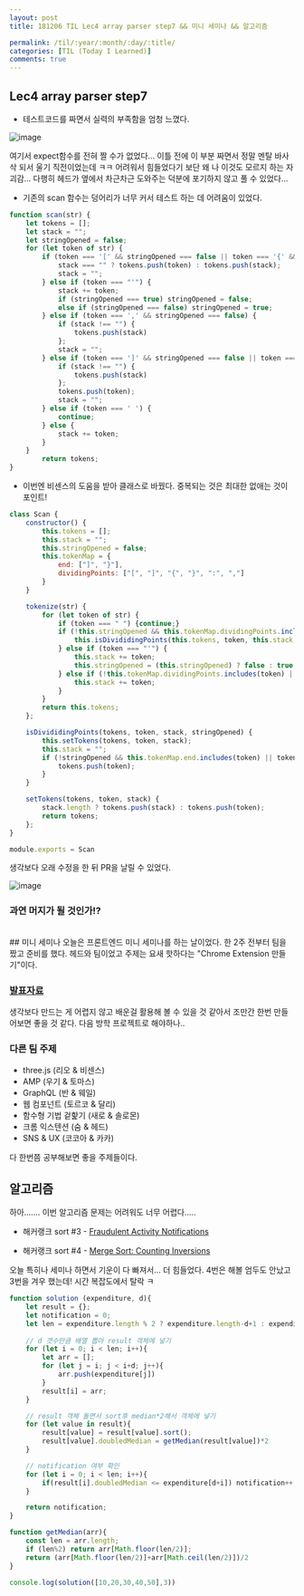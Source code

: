 ```yaml
---
layout: post
title: 181206 TIL Lec4 array parser step7 && 미니 세미나 && 알고리즘

permalink: /til/:year/:month/:day/:title/
categories: [TIL (Today I Learned)]
comments: true
---
```


## Lec4 array parser step7
- 테스트코드를 짜면서 실력의 부족함을 엄청 느꼈다. 

![image](https://user-images.githubusercontent.com/40848630/49621326-1db6c600-fa08-11e8-9d11-e1daaf8196f4.png)

여기서 expect함수를 전혀 짤 수가 없었다... 이틀 전에 이 부분 짜면서 정말 멘탈 바사삭 되서 울기 직전이었는데 ㅋㅋ 어려워서 힘들었다기 보단 왜 나 이것도 모르지 하는 자괴감...
다행히 헤드가 옆에서 차근차근 도와주는 덕분에 포기하지 않고 풀 수 있었다... 

- 기존의 scan 함수는 덩어리가 너무 커서 테스트 하는 데 어려움이 있었다. 

```javascript
function scan(str) {
    let tokens = [];
    let stack = "";
    let stringOpened = false;
    for (let token of str) {
        if (token === '[' && stringOpened === false || token === '{' && stringOpened === false) {
            stack === "" ? tokens.push(token) : tokens.push(stack);
            stack = "";
        } else if (token === "'") {
            stack += token;
            if (stringOpened === true) stringOpened = false;
            else if (stringOpened === false) stringOpened = true;
        } else if (token === ',' && stringOpened === false) {
            if (stack !== "") {
                tokens.push(stack)
            };
            stack = "";
        } else if (token === ']' && stringOpened === false || token === '}' && stringOpened === false || token === ':') {
            if (stack !== "") {
                tokens.push(stack)
            };
            tokens.push(token);
            stack = "";
        } else if (token === ' ') {
            continue;
        } else {
            stack += token;
        }
    }
        return tokens;
}
```

- 이번엔 비센스의 도움을 받아 클래스로 바꿨다. 중복되는 것은 최대한 없애는 것이 포인트! 

```javascript
class Scan {
    constructor() {
        this.tokens = [];
        this.stack = "";
        this.stringOpened = false;
        this.tokenMap = {
            end: ["]", "}"],
            dividingPoints: ["[", "]", "{", "}", ":", ","]
        }
    }

    tokenize(str) {
        for (let token of str) {
            if (token === " ") {continue;}
            if (!this.stringOpened && this.tokenMap.dividingPoints.includes(token)) {
                this.isDivididingPoints(this.tokens, token, this.stack, this.stringOpened);
            } else if (token === "'") {
                this.stack += token;
                this.stringOpened = (this.stringOpened) ? false : true;
            } else if (!this.tokenMap.dividingPoints.includes(token) || this.stringOpened) {
                this.stack += token;        
            }
        }
        return this.tokens;
    };

    isDivididingPoints(tokens, token, stack, stringOpened) {
        this.setTokens(tokens, token, stack);
        this.stack = "";
        if (!stringOpened && this.tokenMap.end.includes(token) || token === ':') {
            tokens.push(token);
        }
    }

    setTokens(tokens, token, stack) {
        stack.length ? tokens.push(stack) : tokens.push(token);
        return tokens;
    };
}

module.exports = Scan
```

생각보다 오래 수정을 한 뒤 PR을 날릴 수 있었다. 

![image](https://user-images.githubusercontent.com/40848630/49621476-ded54000-fa08-11e8-8293-39b313cf79e3.png)

### **과연 머지가 될 것인가!?**

<br>
## 미니 세미나
오늘은 프론트엔드 미니 세미나를 하는 날이었다. 한 2주 전부터 팀을 짰고 준비를 했다. 
헤드와 팀이었고 주제는 요새 핫하다는 "Chrome Extension 만들기"이다. 

### [발표자료](https://drive.google.com/file/d/1Hv7_HhS-3VDpROqlXfSS514xFYHj9OZ7/view?usp=sharing)

생각보다 만드는 게 어렵지 않고 배운걸 활용해 볼 수 있을 것 같아서 조만간 한번 만들어보면 좋을 것 같다. 다음 방학 프로젝트로 해야하나.. 

### 다른 팀 주제 
- three.js (리오 & 비센스)
- AMP (우기 & 토마스)
- GraphQL (반 & 웨일)
- 웹 컴포넌트 (토르코 & 달리)
- 함수형 기법 겉핥기 (새로 & 솔로몬)
- 크롬 익스텐션 (숨 & 헤드)
- SNS & UX (코코아 & 카카)

다 한번쯤 공부해보면 좋을 주제들이다. 


## 알고리즘 
하아....... 이번 알고리즘 문제는 어려워도 너무 어렵다..... 

- 해커랭크 sort #3 - [Fraudulent Activity Notifications](https://www.hackerrank.com/challenges/fraudulent-activity-notifications/problem?h_l=interview&playlist_slugs%5B%5D=interview-preparation-kit&playlist_slugs%5B%5D=sorting)

- 해커랭크 sort #4 - [Merge Sort: Counting Inversions](https://www.hackerrank.com/challenges/ctci-merge-sort/problem?h_l=interview&playlist_slugs%5B%5D=interview-preparation-kit&playlist_slugs%5B%5D=sorting)

오늘 특히나 세미나 하면서 기운이 다 빠져서... 더 힘들었다. 
4번은 해볼 엄두도 안났고 3번을 겨우 했는데! 시간 복잡도에서 탈락 ㅋ 

```javascript
function solution (expenditure, d){
    let result = {};
    let notification = 0;
    let len = expenditure.length % 2 ? expenditure.length-d+1 : expenditure.length-d;
    
    // d 갯수만큼 배열 뽑아 result 객체에 넣기
    for (let i = 0; i < len; i++){
        let arr = [];
        for (let j = i; j < i+d; j++){
            arr.push(expenditure[j])
        }
        result[i] = arr;
    }

    // result 객체 돌면서 sort후 median*2해서 객체에 넣기
    for (let value in result){
        result[value] = result[value].sort();
        result[value].doubledMedian = getMedian(result[value])*2
    }

    // notification 여부 확인
    for (let i = 0; i < len; i++){
        if(result[i].doubledMedian <= expenditure[d+i]) notification++;
    }

    return notification;
}

function getMedian(arr){
    const len = arr.length;
    if (len%2) return arr[Math.floor(len/2)];
    return (arr[Math.floor(len/2)]+arr[Math.ceil(len/2)])/2
}

console.log(solution([10,20,30,40,50],3))
```
